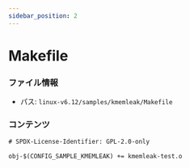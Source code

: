```yaml
---
sidebar_position: 2
---
```

# Makefile

### ファイル情報

- パス: `linux-v6.12/samples/kmemleak/Makefile`

### コンテンツ

```txt
# SPDX-License-Identifier: GPL-2.0-only

obj-$(CONFIG_SAMPLE_KMEMLEAK) += kmemleak-test.o

```
